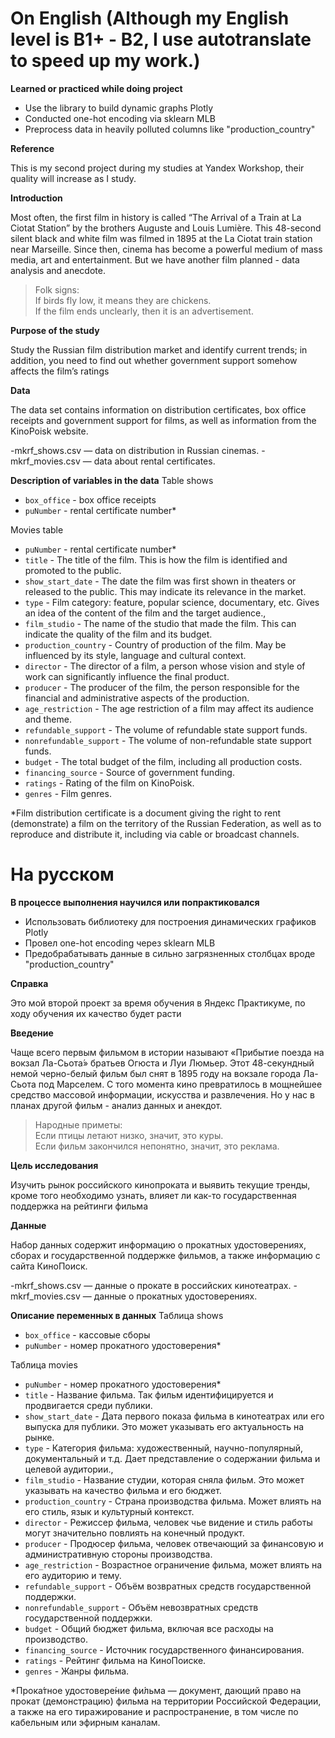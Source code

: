 # On English (Although my English level is B1+ - B2, I use autotranslate to speed up my work.)
**Learned or practiced while doing project**
- Use the library to build dynamic graphs Plotly
- Conducted one-hot encoding via sklearn MLB
- Preprocess data in heavily polluted columns like "production_country"

**Reference**

This is my second project during my studies at Yandex Workshop, their quality will increase as I study.

**Introduction**

  Most often, the first film in history is called “The Arrival of a Train at La Ciotat Station” by the brothers Auguste and Louis Lumière. This 48-second silent black and white film was filmed in 1895 at the La Ciotat train station near Marseille. Since then, cinema has become a powerful medium of mass media, art and entertainment. But we have another film planned - data analysis and anecdote.
> Folk signs:<br />
>If birds fly low, it means they are chickens.<br />
> If the film ends unclearly, then it is an advertisement.

**Purpose of the study**

Study the Russian film distribution market and identify current trends; in addition, you need to find out whether government support somehow affects the film’s ratings

**Data**

The data set contains information on distribution certificates, box office receipts and government support for films, as well as information from the KinoPoisk website.

-mkrf_shows.csv — data on distribution in Russian cinemas.
-mkrf_movies.csv — data about rental certificates.

**Description of variables in the data**
Table shows
- `box_office` - box office receipts
- `puNumber` - rental certificate number*

Movies table
- `puNumber` - rental certificate number*
- `title` - The title of the film. This is how the film is identified and promoted to the public.
- `show_start_date` - The date the film was first shown in theaters or released to the public. This may indicate its relevance in the market.
- `type` - Film category: feature, popular science, documentary, etc. Gives an idea of the content of the film and the target audience.,
- `film_studio` - The name of the studio that made the film. This can indicate the quality of the film and its budget.
- `production_country` - Country of production of the film. May be influenced by its style, language and cultural context.
- `director` - The director of a film, a person whose vision and style of work can significantly influence the final product.
- `producer` - The producer of the film, the person responsible for the financial and administrative aspects of the production.
- `age_restriction` - The age restriction of a film may affect its audience and theme.
- `refundable_support` - The volume of refundable state support funds.
- `nonrefundable_support` - The volume of non-refundable state support funds.
- `budget` - The total budget of the film, including all production costs.
- `financing_source` - Source of government funding.
- `ratings` - Rating of the film on KinoPoisk.
- `genres` - Film genres.

*Film distribution certificate is a document giving the right to rent (demonstrate) a film on the territory of the Russian Federation, as well as to reproduce and distribute it, including via cable or broadcast channels.


# На русском
**В процессе выполнения научился или попрактиковался**
- Использовать библиотеку для построения динамических графиков Plotly
- Провел one-hot encoding через sklearn MLB
- Предобрабатывать данные в сильно загрязненных столбцах вроде "production_country"

**Справка**

Это мой второй проект за время обучения в Яндекс Практикуме, по ходу обучения их качество будет расти

**Введение**

 Чаще всего первым фильмом в истории называют «Прибытие поезда на вокзал Ла-Сьота́» братьев Огюста и Луи Люмьер. Этот 48-секундный немой черно-белый фильм был снят в 1895 году на вокзале города Ла-Сьота под Марселем. С того момента кино превратилось в мощнейшее средство массовой информации, искусства и развлечения. Но у нас в планах другой фильм - анализ данных и анекдот.
> Народные приметы:<br />
>  Если птицы летают низко, значит, это куры.<br />
>  Если фильм закончился непонятно, значит, это реклама.

**Цель исследования**

Изучить рынок российского кинопроката и выявить текущие тренды, кроме того необходимо узнать, влияет ли как-то государственная поддержка на рейтинги фильма

**Данные** 

Набор данных содержит информацию о прокатных удостоверениях, сборах и государственной поддержке фильмов, а также информацию с сайта КиноПоиск.

-mkrf_shows.csv — данные о прокате в российских кинотеатрах.
-mkrf_movies.csv — данные о прокатных удостоверениях.

**Описание переменных в данных**
Таблица shows
- `box_office` - кассовые сборы
- `puNumber` - номер прокатного удостоверения*

Таблица movies
- `puNumber` - номер прокатного удостоверения*
- `title` - Название фильма. Так фильм идентифицируется и продвигается среди публики.
- `show_start_date` - Дата первого показа фильма в кинотеатрах или его выпуска для публики. Это может указывать его актуальность на рынке.
- `type` - Категория фильма: художественный, научно-популярный, документальный и т.д. Дает представление о содержании фильма и целевой аудитории.,
- `film_studio` - Название студии, которая сняла фильм. Это может указывать на качество фильма и его бюджет.
- `production_country` - Страна производства фильма. Может влиять на его стиль, язык и культурный контекст.
- `director` - Режиссер фильма, человек чье видение и стиль работы могут значительно повлиять на конечный продукт.
- `producer` - Продюсер фильма, человек отвечающий за финансовую и административную стороны производства.
- `age_restriction` - Возрастное ограничение фильма, может влиять на его аудиторию и тему.
- `refundable_support` - Объём возвратных средств государственной поддержки.
- `nonrefundable_support` - Объём невозвратных средств государственной поддержки.
- `budget` - Общий бюджет фильма, включая все расходы на производство.
- `financing_source` - Источник государственного финансирования.
- `ratings` - Рейтинг фильма на КиноПоиске.
- `genres` - Жанры фильма.

*Прока́тное удостовере́ние фи́льма — документ, дающий право на прокат (демонстрацию) фильма на территории Российской Федерации, а также на его тиражирование и распространение, в том числе по кабельным или эфирным каналам.
